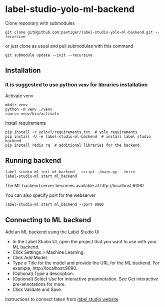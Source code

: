 # label-studio-yolo-ml-backend

Clone repostory with submodules
```shell
git clone git@github.com:pavtiger/label-studio-yolo-ml-backend.git --recursive
```
or just clone as usual and pull submodules with this command
```shell
git submodule update --init --recursive
```

## Installation
### It is suggested to use python `venv` for libraries installation
Activate venv
```shell
mkdir venv
python -m venv ./venv
source venv/bin/activate
```

Install requirements
```shell
pip install -r yolov7/requirements.txt  # yolo requirements
pip install -U -e label-studio-ml-backend  # install label studio backend
pip install redis rq  # additional libraries for the backend
```

## Running backend
```shell
label-studio-ml init ml_backend --script ./main.py --force
label-studio-ml start ml_backend
```
The ML backend server becomes available at http://localhost:9090

You can also specify port for the webserver
```shell
label-studio-ml start ml_backend --port 8080 
```

## Connecting to ML backend
Add an ML backend using the Label Studio UI

* In the Label Studio UI, open the project that you want to use with your ML backend.
* Click Settings > Machine Learning.
* Click Add Model.
* Type a Title for the model and provide the URL for the ML backend. For example, http://localhost:9090.
* (Optional) Type a description.
* (Optional) Select Use for interactive preannotation. See Get interactive pre-annotations for more.
* Click Validate and Save.

Instructions to connect taken from [label studio website](https://labelstud.io/guide/ml.html)
